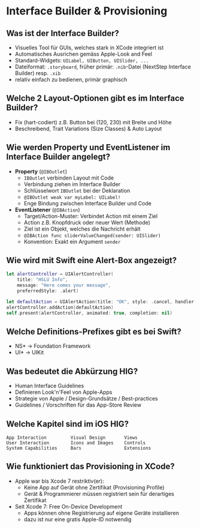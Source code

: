 # Interface Builder & Provisioning

## Was ist der Interface Builder?
* Visuelles Tool für GUIs, welches stark in XCode integriert ist
* Automatisches Ausrichen gemäss Apple-Look and Feel
* Standard-Widgets: `UILabel, UIButton, UISlider, ...`
* Dateiformat: `.storyboard`, früher primär: `.nib`-Datei (NextStep Interface Builder) resp. `.xib`
* relativ einfach zu bedienen, primär graphisch

## Welche 2 Layout-Optionen gibt es im Interface Builder?
* Fix (hart-codiert) z.B. Button bei (120, 230) mit Breite und Höhe
* Beschreibend, Trait Variations (Size Classes) & Auto Layout

## Wie werden Property und EventListener im Interface Builder angelegt?
* __Property__ (`@IBOutlet`)
    * `IBOutlet` verbinden Layout mit Code
    * Verbindung ziehen im Interface Builder
    * Schlüsselwort `IBOutlet` bei der Deklaration
    * `@IBOutlet weak var myLabel: UILabel!`
    * Enge Bindung zwischen Interface Builder und Code
* __EventListener__ (`@IBAction`)
    * Target/Action-Muster: Verbindet Action mit einem Ziel
    * Action z.B. Knopfdruck oder neuer Wert (Methode)
    * Ziel ist ein Objekt, welches die Nachricht erhält
    * `@IBAction func sliderValueChanged(sender: UISlider)`
    * Konvention: Exakt ein Argument `sender`

## Wie wird mit Swift eine Alert-Box angezeigt?
```swift
let alertController = UIAlertController(
    title: "HSLU Info",
    message: "Here comes your message",
    preferredStyle: .alert)

let defaultAction = UIAlertAction(title: "OK", style: .cancel, handler: nil)
alertController.addAction(defaultAction)
self.present(alertController, animated: true, completion: nil)
```

## Welche Definitions-Prefixes gibt es bei Swift?
* NS* -> Foundation Framework
* UI* -> UIKit

## Was bedeutet die Abkürzung HIG?
* Human Interface Guidelines
* Definieren Look'n'Feel von Apple-Apps
* Strategie von Apple / Design-Grundsätze / Best-practices
* Guidelines / Vorschriften für das App-Store Review

## Welche Kapitel sind im iOS HIG?
```
App Interaction         Visual Design       Views
User Interaction        Icons and Images    Controls
System Capabilities     Bars                Extensions
```

## Wie funktioniert das Provisioning in XCode?
* Apple war bis Xcode 7 restriktiv(er):
    * Keine App auf Gerät ohne Zertifikat (Provisioning Profile)
    * Gerät & Programmierer müssen registriert sein für derartiges Zertifikat
* Seit Xcode 7: Free On-Device Development
    * Apps können ohne Registrierung auf eigene Geräte installieren
    * dazu ist nur eine gratis Apple-ID notwendig

